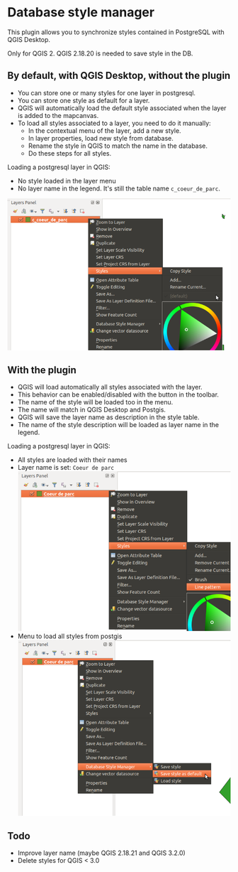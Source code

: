 # Database style manager
This plugin allows you to synchronize styles contained in PostgreSQL with QGIS Desktop.

Only for QGIS 2. QGIS 2.18.20 is needed to save style in the DB.

## By default, with QGIS Desktop, without the plugin

* You can store one or many styles for one layer in postgresql.
* You can store one style as default for a layer.
* QGIS will automatically load the default style associated when the layer is added to the mapcanvas.
* To load all styles associated to a layer, you need to do it manually:
  * In the contextual menu of the layer, add a new style.
  * In layer properties, load new style from database.
  * Rename the style in QGIS to match the name in the database.
  * Do these steps for all styles.

Loading a postgresql layer in QGIS:
* No style loaded in the layer menu
* No layer name in the legend. It's still the table name `c_coeur_de_parc`.

![legend](docs/no-plugin.png)

## With the plugin
* QGIS will load automatically all styles associated with the layer.
* This behavior can be enabled/disabled with the button in the toolbar.
* The name of the style will be loaded too in the menu.
* The name will match in QGIS Desktop and Postgis.
* QGIS will save the layer name as description in the style table.
* The name of the style description will be loaded as layer name in the legend.

Loading a postgresql layer in QGIS:
* All styles are loaded with their names
* Layer name is set: `Coeur de parc`
![legend](docs/styles.png)
* Menu to load all styles from postgis
![legend](docs/menu.png)

## Todo
* Improve layer name (maybe QGIS 2.18.21 and QGIS 3.2.0)
* Delete styles for QGIS < 3.0